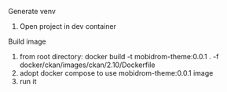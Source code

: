Generate venv
1. Open project in dev container

Build image
1. from root directory: docker build -t mobidrom-theme:0.0.1 . -f docker/ckan/images/ckan/2.10/Dockerfile
2. adopt docker compose to use mobidrom-theme:0.0.1 image
3. run it
